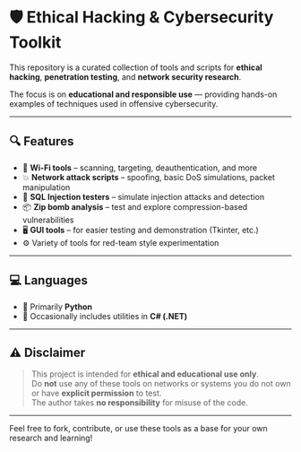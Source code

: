 # 🛡️ Ethical Hacking & Cybersecurity Toolkit

This repository is a curated collection of tools and scripts for **ethical hacking**, **penetration testing**, and **network security research**.

The focus is on **educational and responsible use** — providing hands-on examples of techniques used in offensive cybersecurity.

---

## 🔍 Features

- 📡 **Wi-Fi tools** – scanning, targeting, deauthentication, and more  
- 💥 **Network attack scripts** – spoofing, basic DoS simulations, packet manipulation  
- 🧬 **SQL Injection testers** – simulate injection attacks and detection  
- 📦 **Zip bomb analysis** – test and explore compression-based vulnerabilities  
- 🖥️ **GUI tools** – for easier testing and demonstration (Tkinter, etc.)  
- ⚙️ Variety of tools for red-team style experimentation

---

## 💻 Languages

- 🐍 Primarily **Python**
- 💠 Occasionally includes utilities in **C# (.NET)**

---

## ⚠️ Disclaimer

> This project is intended for **ethical and educational use only**.  
> Do **not** use any of these tools on networks or systems you do not own or have **explicit permission** to test.  
> The author takes **no responsibility** for misuse of the code.

---

Feel free to fork, contribute, or use these tools as a base for your own research and learning!
